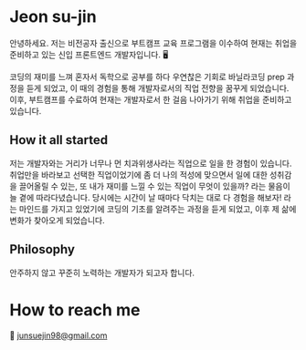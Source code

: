 # Jeon su-jin
안녕하세요. 저는 비전공자 출신으로 부트캠프 교육 프로그램을 이수하여 현재는 취업을 준비하고 있는 신입 프론트엔드 개발자입니다. 🖥

코딩의 재미를 느껴 혼자서 독학으로 공부를 하다 우연찮은 기회로 바닐라코딩 prep 과정을 듣게 되었고, 이 때의 경험을 통해 개발자로서의 직업 전향을 꿈꾸게 되었습니다. 
이후, 부트캠프를 수료하여 현재는 개발자로서 한 걸음 나아가기 위해 취업을 준비하고 있습니다.

## How it all started
저는 개발자와는 거리가 너무나 먼 치과위생사라는 직업으로 일을 한 경험이 있습니다.
취업만을 바라보고 선택한 직업이었기에 좀 더 나의 적성에 맞으면서 일에 대한 성취감을 끌어올릴 수 있는, 또 내가 재미를 느낄 수 있는 직업이 무엇이 있을까? 라는 물음이 늘 곁에 따라다녔습니다.
당시에는 시간이 날 때마다 닥치는 대로 다 경험을 해보자! 라는 마인드를 가지고 있었기에 코딩의 기초를 알려주는 과정을 듣게 되었고, 이후 제 삶에 변화가 찾아오게 되었습니다.


## Philosophy
안주하지 않고 꾸준히 노력하는 개발자가 되고자 합니다.


# How to reach me
💌 junsuejin98@gmail.com
